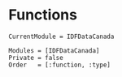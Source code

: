 # Functions

```@meta
CurrentModule = IDFDataCanada
```

```@autodocs
Modules = [IDFDataCanada]
Private = false
Order   = [:function, :type]
```